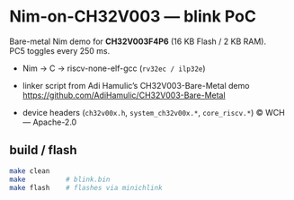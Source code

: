 # Nim-on-CH32V003 — blink PoC

Bare-metal Nim demo for **CH32V003F4P6** (16 KB Flash / 2 KB RAM).  
PC5 toggles every 250 ms.

* Nim -> C -> riscv-none-elf-gcc (`rv32ec / ilp32e`)


* linker script from Adi Hamulic’s CH32V003-Bare-Metal demo  
  <https://github.com/AdiHamulic/CH32V003-Bare-Metal>

* device headers (`ch32v00x.h`, `system_ch32v00x.*`, `core_riscv.*`) © WCH — Apache-2.0

## build / flash

```bash
make clean
make          # blink.bin
make flash    # flashes via minichlink
```